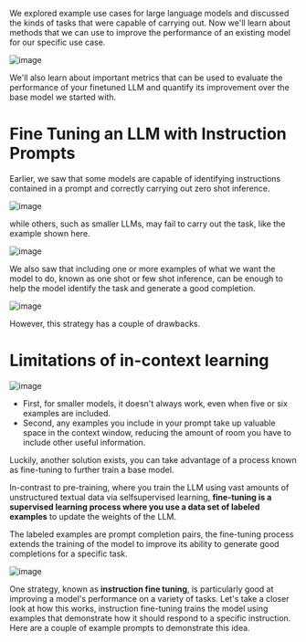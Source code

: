 We explored example use cases for large language models and discussed the kinds of tasks that were capable of carrying out. Now we'll learn about methods that we can use to improve the performance of an existing model for our specific use case.

![image](https://github.com/vivekprm/generative-ai-llm/assets/2403660/a5caf32d-6486-44d1-a53f-198f823ba1e6)

We'll also learn about important metrics that can be used to evaluate the performance of your finetuned LLM and quantify its improvement over the base model we started with.

# Fine Tuning an LLM with Instruction Prompts
Earlier, we saw that some models are capable of identifying instructions contained in a prompt and correctly carrying out zero shot inference.

![image](https://github.com/vivekprm/generative-ai-llm/assets/2403660/47396e8e-85ac-4056-8fba-fdd1629a3e85)

while others, such as smaller LLMs, may fail to carry out the task, like the example shown here.

![image](https://github.com/vivekprm/generative-ai-llm/assets/2403660/67840d82-ffb0-479d-be69-4308037898f2)

We also saw that including one or more examples of what we want the model to do, known as one shot or few shot inference, can be enough to help the model identify the task and generate a good completion. 

![image](https://github.com/vivekprm/generative-ai-llm/assets/2403660/51e72501-89aa-454b-9545-de4cb6849caa)

However, this strategy has a couple of drawbacks. 

# Limitations of in-context learning
![image](https://github.com/vivekprm/generative-ai-llm/assets/2403660/fd6f3425-a80d-4003-b30d-22dd42c76db1)

- First, for smaller models, it doesn't always work, even when five or six examples are included.
- Second, any examples you include in your prompt take up valuable space in the context window, reducing the amount of room you have to include other useful information.

Luckily, another solution exists, you can take advantage of a process known as fine-tuning to further train a base model.

In-contrast to pre-training, where you train the LLM using vast amounts of unstructured textual data via selfsupervised learning, **fine-tuning is a supervised learning process where you use a data set of labeled examples** to update the weights of the LLM. 

The labeled examples are prompt completion pairs, the fine-tuning process extends the training of the model to improve its ability to generate good completions for a specific task. 

![image](https://github.com/vivekprm/generative-ai-llm/assets/2403660/848a46bd-0ce7-4d56-8cd9-ad79f7a133e0)

One strategy, known as **instruction fine tuning**, is particularly good at improving a model's performance on a variety of tasks. Let's take a closer look at how this works, instruction fine-tuning trains the model using examples that demonstrate how it should respond to a specific instruction. Here are a couple of example prompts to demonstrate this idea.

